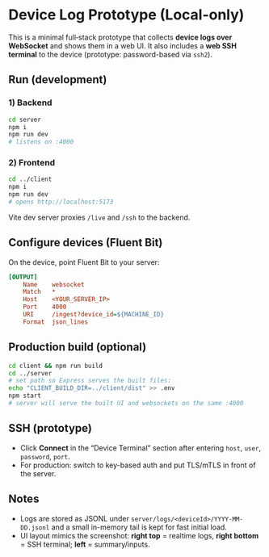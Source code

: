 # Device Log Prototype (Local-only)

This is a minimal full‑stack prototype that collects **device logs over WebSocket** and shows them in a web UI.
It also includes a **web SSH terminal** to the device (prototype: password-based via `ssh2`).

## Run (development)

### 1) Backend
```bash
cd server
npm i
npm run dev
# listens on :4000
```

### 2) Frontend
```bash
cd ../client
npm i
npm run dev
# opens http://localhost:5173
```

Vite dev server proxies `/live` and `/ssh` to the backend.

## Configure devices (Fluent Bit)

On the device, point Fluent Bit to your server:
```ini
[OUTPUT]
    Name    websocket
    Match   *
    Host    <YOUR_SERVER_IP>
    Port    4000
    URI     /ingest?device_id=${MACHINE_ID}
    Format  json_lines
```

## Production build (optional)
```bash
cd client && npm run build
cd ../server
# set path so Express serves the built files:
echo "CLIENT_BUILD_DIR=../client/dist" >> .env
npm start
# server will serve the built UI and websockets on the same :4000
```

## SSH (prototype)
- Click **Connect** in the “Device Terminal” section after entering `host`, `user`, `password`, `port`.
- For production: switch to key-based auth and put TLS/mTLS in front of the server.

## Notes
- Logs are stored as JSONL under `server/logs/<deviceId>/YYYY-MM-DD.jsonl` and a small in-memory tail is kept for fast initial load.
- UI layout mimics the screenshot: **right top** = realtime logs, **right bottom** = SSH terminal; **left** = summary/inputs.
